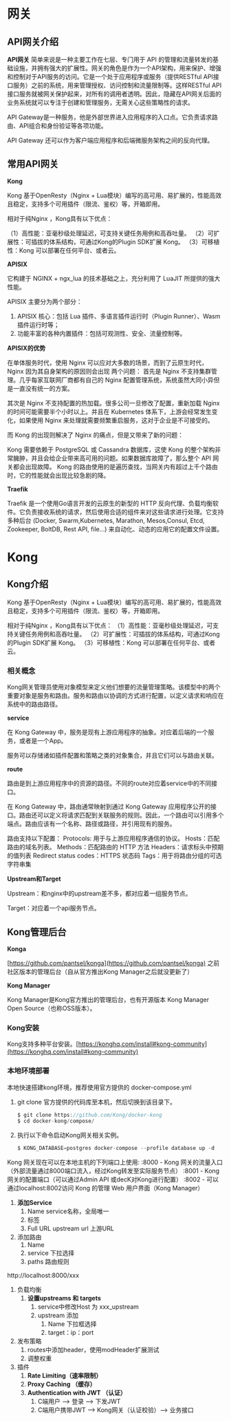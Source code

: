 # 网关

## **API⽹关介绍**

**API⽹关** 简单来说是⼀种主要⼯作在七层、专⻔⽤于 API 的管理和流量转发的基础设施，并拥有强⼤的扩展性。⽹关的⻆⾊是作为⼀个API架构，⽤来保护、增强和控制对于API服务的访问。它是⼀个处于应⽤程序或服务（提供RESTful API接⼝服务）之前的系统，⽤来管理授权、访问控制和流量限制等。这样RESTful API接⼝服务就被⽹关保护起来，对所有的调⽤者透明。因此，隐藏在API⽹关后⾯的业务系统就可以专注于创建和管理服务，⽆需关⼼这些策略性的请求。

API Gateway是⼀种服务，他是外部世界进⼊应⽤程序的⼊⼝点。它负责请求路由、API组合和身份验证等各项功能。

API Gateway 还可以作为客户端应⽤程序和后端微服务架构之间的反向代理。

## **常⽤API⽹关**

**Kong**

Kong 基于OpenResty（Nginx + Lua模块）编写的⾼可⽤、易扩展的，性能⾼效且稳定，⽀持多个可⽤插件（限流、鉴权）等，开箱即⽤。

相对于纯Nginx ，Kong具有以下优点：

（1）⾼性能：亚毫秒级处理延迟，可⽀持关键任务⽤例和⾼吞吐量。
（2）可扩展性：可插拔的体系结构，可通过Kong的Plugin SDK扩展 Kong。
（3）可移植性：Kong 可以部署在任何平台、或者云。

**APISIX**

它构建于 NGINX + ngx_lua 的技术基础之上，充分利⽤了 LuaJIT 所提供的强⼤性能。

APISIX 主要分为两个部分：

1. APISIX 核⼼：包括 Lua 插件、多语⾔插件运⾏时（Plugin Runner）、Wasm 插件运⾏时等；
2. 功能丰富的各种内置插件：包括可观测性、安全、流量控制等。

**APISIX的优势**

在单体服务时代，使⽤ Nginx 可以应对⼤多数的场景，⽽到了云原⽣时代，Nginx 因为其⾃身架构的原因则会出现
两个问题：
⾸先是 Nginx 不⽀持集群管理。⼏乎每家互联⽹⼚商都有⾃⼰的 Nginx 配置管理系统，系统虽然⼤同⼩异但是⼀直没有统⼀的⽅案。

其次是 Nginx 不⽀持配置的热加载。很多公司⼀旦修改了配置，重新加载 Nginx 的时间可能需要半个⼩时以上。并且在 Kubernetes 体系下，上游会经常发⽣变化，如果使⽤ Nginx 来处理就需要频繁重启服务，这对于企业是不可接受的。

⽽ Kong 的出现则解决了 Nginx 的痛点，但是⼜带来了新的问题：

Kong 需要依赖于 PostgreSQL 或 Cassandra 数据库，这使 Kong 的整个架构⾮常臃肿，并且会给企业带来⾼可⽤的问题。如果数据库故障了，那么整个 API ⽹关都会出现故障。
Kong 的路由使⽤的是遍历查找，当⽹关内有超过上千个路由时，它的性能就会出现⽐较急剧的降。

**Traefik**

Traefik 是⼀个使⽤Go语⾔开发的云原⽣的新型的 HTTP 反向代理、负载均衡软件。它负责接收系统的请求，然后使⽤合适的组件来对这些请求进⾏处理。它⽀持多种后台 (Docker, Swarm,Kubernetes, Marathon, Mesos,Consul, Etcd, Zookeeper, BoltDB, Rest API, file…) 来⾃动化、动态的应⽤它的配置⽂件设置。

# **Kong**

## **Kong介绍**

Kong 基于OpenResty（Nginx + Lua模块）编写的⾼可⽤、易扩展的，性能⾼效且稳定，⽀持多个可⽤插件（限流、鉴权）等，开箱即⽤。

相对于纯Nginx ，Kong具有以下优点：
（1）⾼性能：亚毫秒级处理延迟，可⽀持关键任务⽤例和⾼吞吐量。
（2）可扩展性：可插拔的体系结构，可通过Kong的Plugin SDK扩展 Kong。
（3）可移植性：Kong 可以部署在任何平台、或者云。

### **相关概念**

Kong⽹关管理员使⽤对象模型来定义他们想要的流量管理策略。该模型中的两个重要对象是服务和路由。服务和路由以协调的⽅式进⾏配置，以定义请求和响应在系统中的路由路径。

**service**

在 Kong Gateway 中，服务是现有上游应⽤程序的抽象。对应着后端的⼀个服务，或者是⼀个App。

服务可以存储诸如插件配置和策略之类的对象集合，并且它们可以与路由关联。

**route**

路由是到上游应⽤程序中的资源的路径。不同的route对应着service中的不同接⼝。

在 Kong Gateway 中，路由通常映射到通过 Kong Gateway 应⽤程序公开的接⼝。路由还可以定义将请求匹配到关联服务的规则。因此，⼀个路由可以引⽤多个端点。路由应该有⼀个名称、路径或路径，并引⽤现有的服务。

路由⽀持以下配置：
Protocols: ⽤于与上游应⽤程序通信的协议。
Hosts：匹配路由的域名列表。
Methods：匹配路由的 HTTP ⽅法
Headers：请求标头中预期的值列表
Redirect status codes：HTTPS 状态码
Tags：⽤于将路由分组的可选字符串集

**Upstream和Target**

Upstream：和nginx中的upstream差不多，都对应着⼀组服务节点。

Target：对应着⼀个api服务节点。

## **Kong管理后台**

**Konga**

[https://github.com/pantsel/konga](https://github.com/pantsel/konga) 之前社区版本的管理后台（⾃从官⽅推出Kong Manager之后就没更新了）

**Kong Manager**

Kong Manager是Kong官⽅推出的管理后台，也有开源版本 Kong Manager Open Source（也称OSS版本）。

### **Kong安装**

Kong⽀持多种平台安装。[https://konghq.com/install#kong-community](https://konghq.com/install#kong-community)

### **本地环境部署**

本地快速搭建kong环境，推荐使⽤官⽅提供的 docker-compose.yml

1. git clone 官⽅提供的代码库⾄本机，然后切换到该⽬录下。
    
    ```go
    $ git clone https://github.com/Kong/docker-kong
    $ cd docker-kong/compose/
    ```
    
2. 执⾏以下命令启动Kong⽹关相关实例。
    
    ```go
    $ KONG_DATABASE=postgres docker-compose --profile database up -d
    ```
    

Kong ⽹关现在可以在本地主机的下列端⼝上使⽤:
:8000 - Kong ⽹关的流量⼊⼝（外部流量通过8000端⼝流⼊，经过Kong转发⾄实际服务节点）
:8001 - Kong ⽹关的配置端⼝（可以通过Admin API 或decK对Kong进⾏配置）
:8002 - 可以通过localhost:8002访问 Kong 的管理 Web ⽤户界⾯（Kong Manager）

1. **添加Service**
    1. Name service名称，全局唯一
    2. 标签
    3. Full URL  upstream url 上游URL
2. 添加路由
    1. Name
    2. service 下拉选择
    3. paths 路由规则

http://localhost:8000/xxx

1. 负载均衡
    1. **设置upstreams 和 targets**
        1. service中修改Host 为 xxx_upstream
        2. upstream 添加
            1. Name 下拉框选择
            2. target：ip：port
2. 发布策略
    1. routes中添加header，使用modHeader扩展测试
    2. 调整权重
3. 插件
    1. **Rate Limiting（速率限制）**
    2. **Proxy Caching （缓存）**
    3. **Authentication with JWT （认证）**
        1. C端⽤户 --> 登录 --> 下发JWT
        2. C端⽤户携带JWT --> Kong⽹关（认证校验）--> 业务接⼝